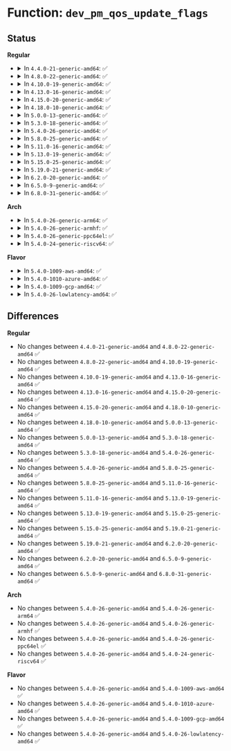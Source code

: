 # Function: <code>dev_pm_qos_update_flags</code>

## Status
<b>Regular</b>
<ul>
<li>
<details>
<summary>In <code>4.4.0-21-generic-amd64</code>: ✅</summary>

```c
int dev_pm_qos_update_flags(struct device * dev, s32 mask, bool set)
```

```json
{
  "name": "dev_pm_qos_update_flags",
  "collision_type": "Unique Global",
  "inline_type": "No",
  "funcs": [
    {
      "addr": 18446744071584439040,
      "name": "dev_pm_qos_update_flags",
      "external": true,
      "loc": "drivers/base/power/qos.c:799",
      "file": "drivers/base/power/qos.c",
      "inline": "seen, unknown",
      "caller_inline": [],
      "caller_func": [
        "drivers/base/power/sysfs.c:pm_qos_remote_wakeup_store",
        "drivers/base/power/sysfs.c:pm_qos_no_power_off_store"
      ]
    }
  ],
  "symbols": [
    {
      "addr": 18446744071584439040,
      "name": "dev_pm_qos_update_flags",
      "section": ".text",
      "bind": "STB_GLOBAL",
      "size": 146
    }
  ]
}
```
</details>
</li>
<li>
<details>
<summary>In <code>4.8.0-22-generic-amd64</code>: ✅</summary>

```c
int dev_pm_qos_update_flags(struct device * dev, s32 mask, bool set)
```

```json
{
  "name": "dev_pm_qos_update_flags",
  "collision_type": "Unique Global",
  "inline_type": "No",
  "funcs": [
    {
      "addr": 18446744071584774992,
      "name": "dev_pm_qos_update_flags",
      "external": true,
      "loc": "drivers/base/power/qos.c:799",
      "file": "drivers/base/power/qos.c",
      "inline": "seen, unknown",
      "caller_inline": [],
      "caller_func": [
        "drivers/base/power/sysfs.c:pm_qos_remote_wakeup_store",
        "drivers/base/power/sysfs.c:pm_qos_no_power_off_store"
      ]
    }
  ],
  "symbols": [
    {
      "addr": 18446744071584774992,
      "name": "dev_pm_qos_update_flags",
      "section": ".text",
      "bind": "STB_GLOBAL",
      "size": 146
    }
  ]
}
```
</details>
</li>
<li>
<details>
<summary>In <code>4.10.0-19-generic-amd64</code>: ✅</summary>

```c
int dev_pm_qos_update_flags(struct device * dev, s32 mask, bool set)
```

```json
{
  "name": "dev_pm_qos_update_flags",
  "collision_type": "Unique Global",
  "inline_type": "No",
  "funcs": [
    {
      "addr": 18446744071584965744,
      "name": "dev_pm_qos_update_flags",
      "external": true,
      "loc": "drivers/base/power/qos.c:799",
      "file": "drivers/base/power/qos.c",
      "inline": "seen, unknown",
      "caller_inline": [],
      "caller_func": [
        "drivers/base/power/sysfs.c:pm_qos_remote_wakeup_store",
        "drivers/base/power/sysfs.c:pm_qos_no_power_off_store"
      ]
    }
  ],
  "symbols": [
    {
      "addr": 18446744071584965744,
      "name": "dev_pm_qos_update_flags",
      "section": ".text",
      "bind": "STB_GLOBAL",
      "size": 146
    }
  ]
}
```
</details>
</li>
<li>
<details>
<summary>In <code>4.13.0-16-generic-amd64</code>: ✅</summary>

```c
int dev_pm_qos_update_flags(struct device * dev, s32 mask, bool set)
```

```json
{
  "name": "dev_pm_qos_update_flags",
  "collision_type": "Unique Global",
  "inline_type": "No",
  "funcs": [
    {
      "addr": 18446744071585050240,
      "name": "dev_pm_qos_update_flags",
      "external": true,
      "loc": "drivers/base/power/qos.c:756",
      "file": "drivers/base/power/qos.c",
      "inline": "seen, unknown",
      "caller_inline": [],
      "caller_func": [
        "drivers/base/power/sysfs.c:pm_qos_remote_wakeup_store",
        "drivers/base/power/sysfs.c:pm_qos_no_power_off_store"
      ]
    }
  ],
  "symbols": [
    {
      "addr": 18446744071585050240,
      "name": "dev_pm_qos_update_flags",
      "section": ".text",
      "bind": "STB_GLOBAL",
      "size": 146
    }
  ]
}
```
</details>
</li>
<li>
<details>
<summary>In <code>4.15.0-20-generic-amd64</code>: ✅</summary>

```c
int dev_pm_qos_update_flags(struct device * dev, s32 mask, bool set)
```

```json
{
  "name": "dev_pm_qos_update_flags",
  "collision_type": "Unique Global",
  "inline_type": "No",
  "funcs": [
    {
      "addr": 18446744071585473072,
      "name": "dev_pm_qos_update_flags",
      "external": true,
      "loc": "drivers/base/power/qos.c:759",
      "file": "drivers/base/power/qos.c",
      "inline": "seen, unknown",
      "caller_inline": [],
      "caller_func": [
        "drivers/base/power/sysfs.c:pm_qos_no_power_off_store"
      ]
    }
  ],
  "symbols": [
    {
      "addr": 18446744071585473072,
      "name": "dev_pm_qos_update_flags",
      "section": ".text",
      "bind": "STB_GLOBAL",
      "size": 146
    }
  ]
}
```
</details>
</li>
<li>
<details>
<summary>In <code>4.18.0-10-generic-amd64</code>: ✅</summary>

```c
int dev_pm_qos_update_flags(struct device * dev, s32 mask, bool set)
```

```json
{
  "name": "dev_pm_qos_update_flags",
  "collision_type": "Unique Global",
  "inline_type": "No",
  "funcs": [
    {
      "addr": 18446744071585717008,
      "name": "dev_pm_qos_update_flags",
      "external": true,
      "loc": "drivers/base/power/qos.c:759",
      "file": "drivers/base/power/qos.c",
      "inline": "seen, unknown",
      "caller_inline": [],
      "caller_func": [
        "drivers/base/power/sysfs.c:pm_qos_no_power_off_store"
      ]
    }
  ],
  "symbols": [
    {
      "addr": 18446744071585717008,
      "name": "dev_pm_qos_update_flags",
      "section": ".text",
      "bind": "STB_GLOBAL",
      "size": 146
    }
  ]
}
```
</details>
</li>
<li>
<details>
<summary>In <code>5.0.0-13-generic-amd64</code>: ✅</summary>

```c
int dev_pm_qos_update_flags(struct device * dev, s32 mask, bool set)
```

```json
{
  "name": "dev_pm_qos_update_flags",
  "collision_type": "Unique Global",
  "inline_type": "No",
  "funcs": [
    {
      "addr": 18446744071585848672,
      "name": "dev_pm_qos_update_flags",
      "external": true,
      "loc": "drivers/base/power/qos.c:759",
      "file": "drivers/base/power/qos.c",
      "inline": "seen, unknown",
      "caller_inline": [],
      "caller_func": [
        "drivers/base/power/sysfs.c:pm_qos_no_power_off_store"
      ]
    }
  ],
  "symbols": [
    {
      "addr": 18446744071585848672,
      "name": "dev_pm_qos_update_flags",
      "section": ".text",
      "bind": "STB_GLOBAL",
      "size": 146
    }
  ]
}
```
</details>
</li>
<li>
<details>
<summary>In <code>5.3.0-18-generic-amd64</code>: ✅</summary>

```c
int dev_pm_qos_update_flags(struct device * dev, s32 mask, bool set)
```

```json
{
  "name": "dev_pm_qos_update_flags",
  "collision_type": "Unique Global",
  "inline_type": "No",
  "funcs": [
    {
      "addr": 18446744071586085888,
      "name": "dev_pm_qos_update_flags",
      "external": true,
      "loc": "drivers/base/power/qos.c:860",
      "file": "drivers/base/power/qos.c",
      "inline": "seen, unknown",
      "caller_inline": [],
      "caller_func": [
        "drivers/base/power/sysfs.c:pm_qos_no_power_off_store"
      ]
    }
  ],
  "symbols": [
    {
      "addr": 18446744071586085888,
      "name": "dev_pm_qos_update_flags",
      "section": ".text",
      "bind": "STB_GLOBAL",
      "size": 147
    }
  ]
}
```
</details>
</li>
<li>
<details>
<summary>In <code>5.4.0-26-generic-amd64</code>: ✅</summary>

```c
int dev_pm_qos_update_flags(struct device * dev, s32 mask, bool set)
```

```json
{
  "name": "dev_pm_qos_update_flags",
  "collision_type": "Unique Global",
  "inline_type": "No",
  "funcs": [
    {
      "addr": 18446744071586233584,
      "name": "dev_pm_qos_update_flags",
      "external": true,
      "loc": "drivers/base/power/qos.c:794",
      "file": "drivers/base/power/qos.c",
      "inline": "seen, unknown",
      "caller_inline": [],
      "caller_func": [
        "drivers/base/power/sysfs.c:pm_qos_no_power_off_store"
      ]
    }
  ],
  "symbols": [
    {
      "addr": 18446744071586233584,
      "name": "dev_pm_qos_update_flags",
      "section": ".text",
      "bind": "STB_GLOBAL",
      "size": 144
    }
  ]
}
```
</details>
</li>
<li>
<details>
<summary>In <code>5.8.0-25-generic-amd64</code>: ✅</summary>

```c
int dev_pm_qos_update_flags(struct device * dev, s32 mask, bool set)
```

```json
{
  "name": "dev_pm_qos_update_flags",
  "collision_type": "Unique Global",
  "inline_type": "No",
  "funcs": [
    {
      "addr": 18446744071587000384,
      "name": "dev_pm_qos_update_flags",
      "external": true,
      "loc": "drivers/base/power/qos.c:855",
      "file": "drivers/base/power/qos.c",
      "inline": "seen, unknown",
      "caller_inline": [],
      "caller_func": [
        "drivers/base/power/sysfs.c:pm_qos_no_power_off_store"
      ]
    }
  ],
  "symbols": [
    {
      "addr": 18446744071587000384,
      "name": "dev_pm_qos_update_flags",
      "section": ".text",
      "bind": "STB_GLOBAL",
      "size": 144
    }
  ]
}
```
</details>
</li>
<li>
<details>
<summary>In <code>5.11.0-16-generic-amd64</code>: ✅</summary>

```c
int dev_pm_qos_update_flags(struct device * dev, s32 mask, bool set)
```

```json
{
  "name": "dev_pm_qos_update_flags",
  "collision_type": "Unique Global",
  "inline_type": "No",
  "funcs": [
    {
      "addr": 18446744071587084992,
      "name": "dev_pm_qos_update_flags",
      "external": true,
      "loc": "drivers/base/power/qos.c:855",
      "file": "drivers/base/power/qos.c",
      "inline": "seen, unknown",
      "caller_inline": [],
      "caller_func": [
        "drivers/base/power/sysfs.c:pm_qos_no_power_off_store"
      ]
    }
  ],
  "symbols": [
    {
      "addr": 18446744071587084992,
      "name": "dev_pm_qos_update_flags",
      "section": ".text",
      "bind": "STB_GLOBAL",
      "size": 144
    }
  ]
}
```
</details>
</li>
<li>
<details>
<summary>In <code>5.13.0-19-generic-amd64</code>: ✅</summary>

```c
int dev_pm_qos_update_flags(struct device * dev, s32 mask, bool set)
```

```json
{
  "name": "dev_pm_qos_update_flags",
  "collision_type": "Unique Global",
  "inline_type": "No",
  "funcs": [
    {
      "addr": 18446744071586971248,
      "name": "dev_pm_qos_update_flags",
      "external": true,
      "loc": "drivers/base/power/qos.c:855",
      "file": "drivers/base/power/qos.c",
      "inline": "seen, unknown",
      "caller_inline": [],
      "caller_func": [
        "drivers/base/power/sysfs.c:pm_qos_no_power_off_store"
      ]
    }
  ],
  "symbols": [
    {
      "addr": 18446744071586971248,
      "name": "dev_pm_qos_update_flags",
      "section": ".text",
      "bind": "STB_GLOBAL",
      "size": 146
    }
  ]
}
```
</details>
</li>
<li>
<details>
<summary>In <code>5.15.0-25-generic-amd64</code>: ✅</summary>

```c
int dev_pm_qos_update_flags(struct device * dev, s32 mask, bool set)
```

```json
{
  "name": "dev_pm_qos_update_flags",
  "collision_type": "Unique Global",
  "inline_type": "No",
  "funcs": [
    {
      "addr": 18446744071587537376,
      "name": "dev_pm_qos_update_flags",
      "external": true,
      "loc": "drivers/base/power/qos.c:855",
      "file": "drivers/base/power/qos.c",
      "inline": "seen, unknown",
      "caller_inline": [],
      "caller_func": [
        "drivers/base/power/sysfs.c:pm_qos_no_power_off_store"
      ]
    }
  ],
  "symbols": [
    {
      "addr": 18446744071587537376,
      "name": "dev_pm_qos_update_flags",
      "section": ".text",
      "bind": "STB_GLOBAL",
      "size": 146
    }
  ]
}
```
</details>
</li>
<li>
<details>
<summary>In <code>5.19.0-21-generic-amd64</code>: ✅</summary>

```c
int dev_pm_qos_update_flags(struct device * dev, s32 mask, bool set)
```

```json
{
  "name": "dev_pm_qos_update_flags",
  "collision_type": "Unique Global",
  "inline_type": "No",
  "funcs": [
    {
      "addr": 18446744071588868704,
      "name": "dev_pm_qos_update_flags",
      "external": true,
      "loc": "drivers/base/power/qos.c:855",
      "file": "drivers/base/power/qos.c",
      "inline": "seen, unknown",
      "caller_inline": [],
      "caller_func": [
        "drivers/base/power/sysfs.c:pm_qos_no_power_off_store"
      ]
    }
  ],
  "symbols": [
    {
      "addr": 18446744071588868704,
      "name": "dev_pm_qos_update_flags",
      "section": ".text",
      "bind": "STB_GLOBAL",
      "size": 154
    }
  ]
}
```
</details>
</li>
<li>
<details>
<summary>In <code>6.2.0-20-generic-amd64</code>: ✅</summary>

```c
int dev_pm_qos_update_flags(struct device * dev, s32 mask, bool set)
```

```json
{
  "name": "dev_pm_qos_update_flags",
  "collision_type": "Unique Global",
  "inline_type": "No",
  "funcs": [
    {
      "addr": 18446744071590376192,
      "name": "dev_pm_qos_update_flags",
      "external": true,
      "loc": "drivers/base/power/qos.c:855",
      "file": "drivers/base/power/qos.c",
      "inline": "seen, unknown",
      "caller_inline": [],
      "caller_func": [
        "drivers/base/power/sysfs.c:pm_qos_no_power_off_store"
      ]
    }
  ],
  "symbols": [
    {
      "addr": 18446744071590376192,
      "name": "dev_pm_qos_update_flags",
      "section": ".text",
      "bind": "STB_GLOBAL",
      "size": 154
    }
  ]
}
```
</details>
</li>
<li>
<details>
<summary>In <code>6.5.0-9-generic-amd64</code>: ✅</summary>

```c
int dev_pm_qos_update_flags(struct device * dev, s32 mask, bool set)
```

```json
{
  "name": "dev_pm_qos_update_flags",
  "collision_type": "Unique Global",
  "inline_type": "No",
  "funcs": [
    {
      "addr": 18446744071590696624,
      "name": "dev_pm_qos_update_flags",
      "external": true,
      "loc": "drivers/base/power/qos.c:855",
      "file": "drivers/base/power/qos.c",
      "inline": "seen, unknown",
      "caller_inline": [],
      "caller_func": [
        "drivers/base/power/sysfs.c:pm_qos_no_power_off_store"
      ]
    }
  ],
  "symbols": [
    {
      "addr": 18446744071590696624,
      "name": "dev_pm_qos_update_flags",
      "section": ".text",
      "bind": "STB_GLOBAL",
      "size": 154
    }
  ]
}
```
</details>
</li>
<li>
<details>
<summary>In <code>6.8.0-31-generic-amd64</code>: ✅</summary>

```c
int dev_pm_qos_update_flags(struct device * dev, s32 mask, bool set)
```

```json
{
  "name": "dev_pm_qos_update_flags",
  "collision_type": "Unique Global",
  "inline_type": "No",
  "funcs": [
    {
      "addr": 18446744071591058480,
      "name": "dev_pm_qos_update_flags",
      "external": true,
      "loc": "drivers/base/power/qos.c:855",
      "file": "drivers/base/power/qos.c",
      "inline": "seen, unknown",
      "caller_inline": [],
      "caller_func": [
        "drivers/base/power/sysfs.c:pm_qos_no_power_off_store"
      ]
    }
  ],
  "symbols": [
    {
      "addr": 18446744071591058480,
      "name": "dev_pm_qos_update_flags",
      "section": ".text",
      "bind": "STB_GLOBAL",
      "size": 154
    }
  ]
}
```
</details>
</li>
</ul>
<b>Arch</b>
<ul>
<li>
<details>
<summary>In <code>5.4.0-26-generic-arm64</code>: ✅</summary>

```c
int dev_pm_qos_update_flags(struct device * dev, s32 mask, bool set)
```

```json
{
  "name": "dev_pm_qos_update_flags",
  "collision_type": "Unique Global",
  "inline_type": "No",
  "funcs": [
    {
      "addr": 18446603336499047000,
      "name": "dev_pm_qos_update_flags",
      "external": true,
      "loc": "drivers/base/power/qos.c:794",
      "file": "drivers/base/power/qos.c",
      "inline": "seen, unknown",
      "caller_inline": [],
      "caller_func": [
        "drivers/base/power/sysfs.c:pm_qos_no_power_off_store"
      ]
    }
  ],
  "symbols": [
    {
      "addr": 18446603336499047000,
      "name": "dev_pm_qos_update_flags",
      "section": ".text",
      "bind": "STB_GLOBAL",
      "size": 164
    }
  ]
}
```
</details>
</li>
<li>
<details>
<summary>In <code>5.4.0-26-generic-armhf</code>: ✅</summary>

```c
int dev_pm_qos_update_flags(struct device * dev, s32 mask, bool set)
```

```json
{
  "name": "dev_pm_qos_update_flags",
  "collision_type": "Unique Global",
  "inline_type": "No",
  "funcs": [
    {
      "addr": 3231604452,
      "name": "dev_pm_qos_update_flags",
      "external": true,
      "loc": "drivers/base/power/qos.c:794",
      "file": "drivers/base/power/qos.c",
      "inline": "seen, unknown",
      "caller_inline": [],
      "caller_func": [
        "drivers/base/power/sysfs.c:pm_qos_no_power_off_store"
      ]
    }
  ],
  "symbols": [
    {
      "addr": 3231604452,
      "name": "dev_pm_qos_update_flags",
      "section": ".text",
      "bind": "STB_GLOBAL",
      "size": 148
    }
  ]
}
```
</details>
</li>
<li>
<details>
<summary>In <code>5.4.0-26-generic-ppc64el</code>: ✅</summary>

```c
int dev_pm_qos_update_flags(struct device * dev, s32 mask, bool set)
```

```json
{
  "name": "dev_pm_qos_update_flags",
  "collision_type": "Unique Global",
  "inline_type": "No",
  "funcs": [
    {
      "addr": 13835058055292220288,
      "name": "dev_pm_qos_update_flags",
      "external": true,
      "loc": "drivers/base/power/qos.c:794",
      "file": "drivers/base/power/qos.c",
      "inline": "seen, unknown",
      "caller_inline": [],
      "caller_func": [
        "drivers/base/power/sysfs.c:pm_qos_no_power_off_store"
      ]
    }
  ],
  "symbols": [
    {
      "addr": 13835058055292220288,
      "name": "dev_pm_qos_update_flags",
      "section": ".text",
      "bind": "STB_GLOBAL",
      "size": 308
    }
  ]
}
```
</details>
</li>
<li>
<details>
<summary>In <code>5.4.0-24-generic-riscv64</code>: ✅</summary>

```c
int dev_pm_qos_update_flags(struct device * dev, s32 mask, bool set)
```

```json
{
  "name": "dev_pm_qos_update_flags",
  "collision_type": "Unique Global",
  "inline_type": "No",
  "funcs": [
    {
      "addr": 18446743936276406288,
      "name": "dev_pm_qos_update_flags",
      "external": true,
      "loc": "drivers/base/power/qos.c:794",
      "file": "drivers/base/power/qos.c",
      "inline": "seen, unknown",
      "caller_inline": [],
      "caller_func": [
        "drivers/base/power/sysfs.c:pm_qos_no_power_off_store"
      ]
    }
  ],
  "symbols": [
    {
      "addr": 18446743936276406288,
      "name": "dev_pm_qos_update_flags",
      "section": ".text",
      "bind": "STB_GLOBAL",
      "size": 150
    }
  ]
}
```
</details>
</li>
</ul>
<b>Flavor</b>
<ul>
<li>
<details>
<summary>In <code>5.4.0-1009-aws-amd64</code>: ✅</summary>

```c
int dev_pm_qos_update_flags(struct device * dev, s32 mask, bool set)
```

```json
{
  "name": "dev_pm_qos_update_flags",
  "collision_type": "Unique Global",
  "inline_type": "No",
  "funcs": [
    {
      "addr": 18446744071585993792,
      "name": "dev_pm_qos_update_flags",
      "external": true,
      "loc": "drivers/base/power/qos.c:794",
      "file": "drivers/base/power/qos.c",
      "inline": "seen, unknown",
      "caller_inline": [],
      "caller_func": [
        "drivers/base/power/sysfs.c:pm_qos_no_power_off_store"
      ]
    }
  ],
  "symbols": [
    {
      "addr": 18446744071585993792,
      "name": "dev_pm_qos_update_flags",
      "section": ".text",
      "bind": "STB_GLOBAL",
      "size": 144
    }
  ]
}
```
</details>
</li>
<li>
<details>
<summary>In <code>5.4.0-1010-azure-amd64</code>: ✅</summary>

```c
int dev_pm_qos_update_flags(struct device * dev, s32 mask, bool set)
```

```json
{
  "name": "dev_pm_qos_update_flags",
  "collision_type": "Unique Global",
  "inline_type": "No",
  "funcs": [
    {
      "addr": 18446744071585843040,
      "name": "dev_pm_qos_update_flags",
      "external": true,
      "loc": "drivers/base/power/qos.c:794",
      "file": "drivers/base/power/qos.c",
      "inline": "seen, unknown",
      "caller_inline": [],
      "caller_func": [
        "drivers/base/power/sysfs.c:pm_qos_no_power_off_store"
      ]
    }
  ],
  "symbols": [
    {
      "addr": 18446744071585843040,
      "name": "dev_pm_qos_update_flags",
      "section": ".text",
      "bind": "STB_GLOBAL",
      "size": 144
    }
  ]
}
```
</details>
</li>
<li>
<details>
<summary>In <code>5.4.0-1009-gcp-amd64</code>: ✅</summary>

```c
int dev_pm_qos_update_flags(struct device * dev, s32 mask, bool set)
```

```json
{
  "name": "dev_pm_qos_update_flags",
  "collision_type": "Unique Global",
  "inline_type": "No",
  "funcs": [
    {
      "addr": 18446744071586183600,
      "name": "dev_pm_qos_update_flags",
      "external": true,
      "loc": "drivers/base/power/qos.c:794",
      "file": "drivers/base/power/qos.c",
      "inline": "seen, unknown",
      "caller_inline": [],
      "caller_func": [
        "drivers/base/power/sysfs.c:pm_qos_no_power_off_store"
      ]
    }
  ],
  "symbols": [
    {
      "addr": 18446744071586183600,
      "name": "dev_pm_qos_update_flags",
      "section": ".text",
      "bind": "STB_GLOBAL",
      "size": 144
    }
  ]
}
```
</details>
</li>
<li>
<details>
<summary>In <code>5.4.0-26-lowlatency-amd64</code>: ✅</summary>

```c
int dev_pm_qos_update_flags(struct device * dev, s32 mask, bool set)
```

```json
{
  "name": "dev_pm_qos_update_flags",
  "collision_type": "Unique Global",
  "inline_type": "No",
  "funcs": [
    {
      "addr": 18446744071586292272,
      "name": "dev_pm_qos_update_flags",
      "external": true,
      "loc": "drivers/base/power/qos.c:794",
      "file": "drivers/base/power/qos.c",
      "inline": "seen, unknown",
      "caller_inline": [],
      "caller_func": [
        "drivers/base/power/sysfs.c:pm_qos_no_power_off_store"
      ]
    }
  ],
  "symbols": [
    {
      "addr": 18446744071586292272,
      "name": "dev_pm_qos_update_flags",
      "section": ".text",
      "bind": "STB_GLOBAL",
      "size": 144
    }
  ]
}
```
</details>
</li>
</ul>

## Differences
<b>Regular</b>
<ul>
<li>
No changes between <code>4.4.0-21-generic-amd64</code> and <code>4.8.0-22-generic-amd64</code> ✅
</li>
<li>
No changes between <code>4.8.0-22-generic-amd64</code> and <code>4.10.0-19-generic-amd64</code> ✅
</li>
<li>
No changes between <code>4.10.0-19-generic-amd64</code> and <code>4.13.0-16-generic-amd64</code> ✅
</li>
<li>
No changes between <code>4.13.0-16-generic-amd64</code> and <code>4.15.0-20-generic-amd64</code> ✅
</li>
<li>
No changes between <code>4.15.0-20-generic-amd64</code> and <code>4.18.0-10-generic-amd64</code> ✅
</li>
<li>
No changes between <code>4.18.0-10-generic-amd64</code> and <code>5.0.0-13-generic-amd64</code> ✅
</li>
<li>
No changes between <code>5.0.0-13-generic-amd64</code> and <code>5.3.0-18-generic-amd64</code> ✅
</li>
<li>
No changes between <code>5.3.0-18-generic-amd64</code> and <code>5.4.0-26-generic-amd64</code> ✅
</li>
<li>
No changes between <code>5.4.0-26-generic-amd64</code> and <code>5.8.0-25-generic-amd64</code> ✅
</li>
<li>
No changes between <code>5.8.0-25-generic-amd64</code> and <code>5.11.0-16-generic-amd64</code> ✅
</li>
<li>
No changes between <code>5.11.0-16-generic-amd64</code> and <code>5.13.0-19-generic-amd64</code> ✅
</li>
<li>
No changes between <code>5.13.0-19-generic-amd64</code> and <code>5.15.0-25-generic-amd64</code> ✅
</li>
<li>
No changes between <code>5.15.0-25-generic-amd64</code> and <code>5.19.0-21-generic-amd64</code> ✅
</li>
<li>
No changes between <code>5.19.0-21-generic-amd64</code> and <code>6.2.0-20-generic-amd64</code> ✅
</li>
<li>
No changes between <code>6.2.0-20-generic-amd64</code> and <code>6.5.0-9-generic-amd64</code> ✅
</li>
<li>
No changes between <code>6.5.0-9-generic-amd64</code> and <code>6.8.0-31-generic-amd64</code> ✅
</li>
</ul>
<b>Arch</b>
<ul>
<li>
No changes between <code>5.4.0-26-generic-amd64</code> and <code>5.4.0-26-generic-arm64</code> ✅
</li>
<li>
No changes between <code>5.4.0-26-generic-amd64</code> and <code>5.4.0-26-generic-armhf</code> ✅
</li>
<li>
No changes between <code>5.4.0-26-generic-amd64</code> and <code>5.4.0-26-generic-ppc64el</code> ✅
</li>
<li>
No changes between <code>5.4.0-26-generic-amd64</code> and <code>5.4.0-24-generic-riscv64</code> ✅
</li>
</ul>
<b>Flavor</b>
<ul>
<li>
No changes between <code>5.4.0-26-generic-amd64</code> and <code>5.4.0-1009-aws-amd64</code> ✅
</li>
<li>
No changes between <code>5.4.0-26-generic-amd64</code> and <code>5.4.0-1010-azure-amd64</code> ✅
</li>
<li>
No changes between <code>5.4.0-26-generic-amd64</code> and <code>5.4.0-1009-gcp-amd64</code> ✅
</li>
<li>
No changes between <code>5.4.0-26-generic-amd64</code> and <code>5.4.0-26-lowlatency-amd64</code> ✅
</li>
</ul>
